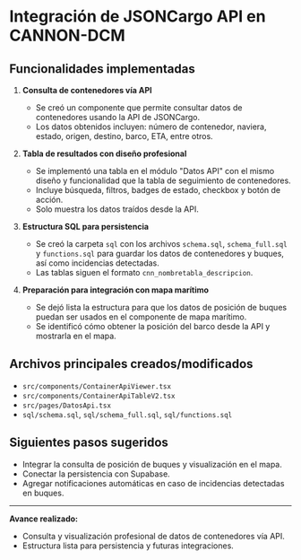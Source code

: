 # Integración de JSONCargo API en CANNON-DCM

## Funcionalidades implementadas

1. **Consulta de contenedores vía API**
   - Se creó un componente que permite consultar datos de contenedores usando la API de JSONCargo.
   - Los datos obtenidos incluyen: número de contenedor, naviera, estado, origen, destino, barco, ETA, entre otros.

2. **Tabla de resultados con diseño profesional**
   - Se implementó una tabla en el módulo "Datos API" con el mismo diseño y funcionalidad que la tabla de seguimiento de contenedores.
   - Incluye búsqueda, filtros, badges de estado, checkbox y botón de acción.
   - Solo muestra los datos traídos desde la API.

3. **Estructura SQL para persistencia**
   - Se creó la carpeta `sql` con los archivos `schema.sql`, `schema_full.sql` y `functions.sql` para guardar los datos de contenedores y buques, así como incidencias detectadas.
   - Las tablas siguen el formato `cnn_nombretabla_descripcion`.

4. **Preparación para integración con mapa marítimo**
   - Se dejó lista la estructura para que los datos de posición de buques puedan ser usados en el componente de mapa marítimo.
   - Se identificó cómo obtener la posición del barco desde la API y mostrarla en el mapa.

## Archivos principales creados/modificados
- `src/components/ContainerApiViewer.tsx`
- `src/components/ContainerApiTableV2.tsx`
- `src/pages/DatosApi.tsx`
- `sql/schema.sql`, `sql/schema_full.sql`, `sql/functions.sql`

## Siguientes pasos sugeridos
- Integrar la consulta de posición de buques y visualización en el mapa.
- Conectar la persistencia con Supabase.
- Agregar notificaciones automáticas en caso de incidencias detectadas en buques.

---

**Avance realizado:**
- Consulta y visualización profesional de datos de contenedores vía API.
- Estructura lista para persistencia y futuras integraciones.
